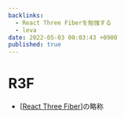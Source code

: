 ```yaml
---
backlinks:
  - React Three Fiberを勉強する
  - leva
date: 2022-05-03 00:03:43 +0900
published: true
---
```


# R3F

- [[React Three Fiber]]の略称

[//begin]: # "Autogenerated link references for markdown compatibility"
[React Three Fiber]: <React Three Fiber> "React Three Fiber"
[//end]: # "Autogenerated link references"